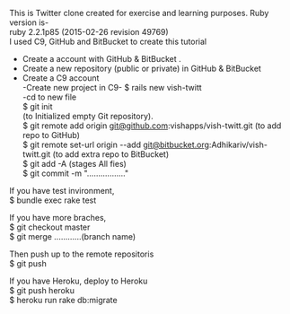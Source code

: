 This is Twitter clone created for exercise and learning purposes. 
Ruby version is- <br>
ruby 2.2.1p85 (2015-02-26 revision 49769) <br>
I used C9, GitHub and BitBucket to create this tutorial <br>
- Create a account with GitHub & BitBucket .<br>
- Create a new repository (public or private) in GitHub & BitBucket <br>
- Create a C9 account <br>
-Create new project in C9- $ rails new vish-twitt <br>
-cd to new file <br>
$ git init <br>
 (to Initialized empty Git repository). <br>
$ git remote add origin git@github.com:vishapps/vish-twitt.git (to add repo to GitHub)<br>
$ git remote set-url origin --add git@bitbucket.org:Adhikariv/vish-twitt.git (to add extra repo to BitBucket)<br>
$ git add -A  (stages All fies)<br>
$ git commit -m "................."<br>

If you have test invironment,<br>
$ bundle exec rake test<br>

If you have more braches,<br>
$ git checkout master<br>
$ git merge ............(branch name)<br>

Then push up to the remote repositoris<br>
$ git push<br>

If you have Heroku, deploy to Heroku<br>
$ git push heroku<br>
$ heroku run rake db:migrate<br>
